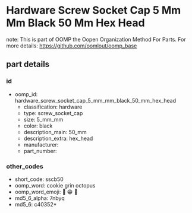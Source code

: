 # Hardware Screw Socket Cap 5 Mm Mm Black 50 Mm Hex Head  

note: This is part of OOMP the Oopen Organization Method For Parts. For more details: https://github.com/oomlout/oomp_base

##  part details





### id
* oomp_id: hardware_screw_socket_cap_5_mm_mm_black_50_mm_hex_head
  * classification: hardware
  * type: screw_socket_cap
  * size: 5_mm_mm
  * color: black
  * description_main: 50_mm
  * description_extra: hex_head
  * manufacturer: 
  * part_number: 

### other_codes
* short_code: sscb50
* oomp_word: cookie grin octopus
* oomp_word_emoji: :cookie: :grin: :octopus:
* md5_6_alpha: 7nbyq
* md5_6: c40352* 